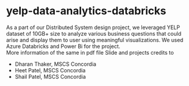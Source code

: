 # yelp-data-analytics-databricks
As a part of our Distributed System design project, we leveraged YELP dataset of 10GB+ size to analyze various business questions that could arise and display them to user using meaningful visualizations.
We used Azure Databricks and Power Bi for the project.  
More information of the same in pdf file
Slide and projects credits to
- Dharan Thaker, MSCS Concordia
- Heet Patel, MSCS Concordia
- Shail Patel, MSCS Concordia
